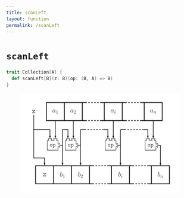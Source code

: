 ```yaml
---
title: scanLeft
layout: function
permalink: /scanLeft
---
```


# `scanLeft`

~~~ scala
trait Collection[A] {
  def scanLeft[B](z: B)(op: (B, A) => B)
}
~~~

<figure class="diagram">
  <img src="images/scanLeft.svg" alt="scanLeft function">
  <!-- <figcaption class="diagram-desc"></figcaption> -->
</figure>
